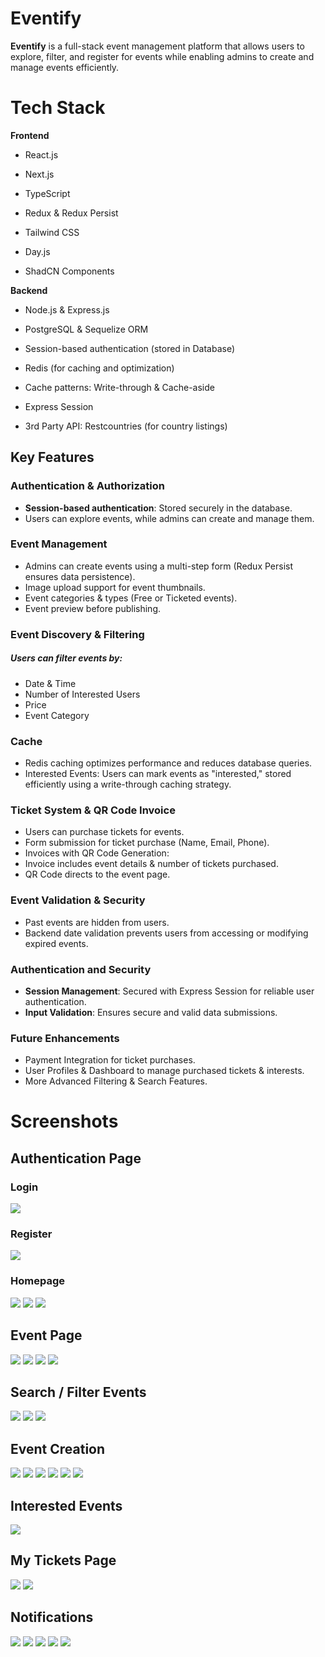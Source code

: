 # Eventify

**Eventify** is a full-stack event management platform that allows users to explore, filter, and register for events while enabling admins to create and manage events efficiently.

# Tech Stack
**Frontend**

- React.js

- Next.js

- TypeScript

- Redux & Redux Persist

- Tailwind CSS

- Day.js

- ShadCN Components

**Backend**

- Node.js & Express.js

- PostgreSQL & Sequelize ORM

- Session-based authentication (stored in Database)

- Redis (for caching and optimization)

- Cache patterns: Write-through & Cache-aside

- Express Session

- 3rd Party API: Restcountries (for country listings)

## Key Features

### Authentication & Authorization
- **Session-based authentication**: Stored securely in the database.
- Users can explore events, while admins can create and manage them.

### Event Management
- Admins can create events using a multi-step form (Redux Persist ensures data persistence).
- Image upload support for event thumbnails.
- Event categories & types (Free or Ticketed events).
- Event preview before publishing.

### Event Discovery & Filtering
##### Users can filter events by:
- Date & Time
- Number of Interested Users
- Price
- Event Category
  
### Cache
- Redis caching optimizes performance and reduces database queries.
- Interested Events: Users can mark events as "interested," stored efficiently using a write-through caching strategy.

### Ticket System & QR Code Invoice
- Users can purchase tickets for events.
- Form submission for ticket purchase (Name, Email, Phone).
- Invoices with QR Code Generation:
- Invoice includes event details & number of tickets purchased.
- QR Code directs to the event page.

### Event Validation & Security
- Past events are hidden from users.
- Backend date validation prevents users from accessing or modifying expired events.

### Authentication and Security
- **Session Management**: Secured with Express Session for reliable user authentication.
- **Input Validation**: Ensures secure and valid data submissions.

### Future Enhancements
- Payment Integration for ticket purchases.
- User Profiles & Dashboard to manage purchased tickets & interests.
- More Advanced Filtering & Search Features.

# Screenshots

## Authentication Page

### Login
<img src="client/assets/loginPage.png">

### Register
<img src="client/assets/createAccount.png">

### Homepage
<img src="client/assets/homePage1.png">

<img src="client/assets/categoriesTrendings.png">

<img src="client/assets/upComingDiscoverBestFree.png">

## Event Page

<img src="client/assets/singleEventPage.png">

<img src="client/assets/similarEvents.png">

<img src="client/assets/buyingTicketDialog.png">

<img src="client/assets/ticketBuyingForm.png">

## Search / Filter Events

<img src="client/assets/multipleChoiceFiltering.png">

<img src="client/assets/searchByLocation.png">

<img src="client/assets/searchSection.png">

## Event Creation

<img src="client/assets/multiStepForm1.png">

<img src="client/assets/multiStepForm2.png">

<img src="client/assets/paidEvent.png">

<img src="client/assets/multiStepForm2.png">

<img src="client/assets/freeEvent.png">

<img src="client/assets/eventCreationPreview.png">

## Interested Events

<img src="client/assets/interestedPage.png">

## My Tickets Page

<img src="client/assets/boughtTickets.png">

<img src="client/assets/invoicePage.png">

## Notifications

<img src="client/assets/errorToastFeedback.png">

<img src="client/assets/eventCreationNotification.png">

<img src="client/assets/errorToastFeedback.png">

<img src="client/assets/interestedNotification.png">

<img src="client/assets/logOut%20Notification.png">

